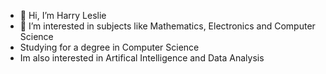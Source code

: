 - 👋 Hi, I’m Harry Leslie
- 👀 I’m interested in subjects like Mathematics, Electronics and Computer Science
- Studying for a degree in Computer Science
- Im also interested in Artifical Intelligence and Data Analysis

<!---
Harry-Leslie/Harry-Leslie is a ✨ special ✨ repository because its `README.md` (this file) appears on your GitHub profile.
You can click the Preview link to take a look at your changes.
--->
